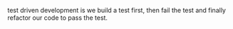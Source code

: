 test driven development is we build a test first, then fail the test and finally refactor our code to pass the test.
